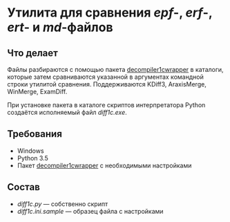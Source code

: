Утилита для сравнения *epf*-, *erf*-, *ert*- и *md*-файлов
===

Что делает
---

Файлы разбираются с помощью пакета [decompiler1cwrapper](https://github.com/Cujoko/decompiler1cwrapper) в каталоги,
которые затем сравниваются указанной в аргументах командной строки утилитой сравнения. Поддерживаются KDiff3,
AraxisMerge, WinMerge, ExamDiff.

При установке пакета в каталоге скриптов интерпретатора Python создаётся исполняемый файл *diff1c.exe*.

Требования
---

- Windows
- Python 3.5
- Пакет [decompiler1cwrapper](https://github.com/Cujoko/decompiler1cwrapper) с необходимыми настройками

Состав
---

- *diff1c.py* — собственно скрипт
- *diff1c.ini.sample* — образец файла с настройками
